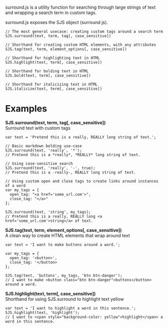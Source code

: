 surround.js is a utility function for searching through large strings of text and wrapping 
a search term in custom tags.

surround.js exposes the SJS object (surround js).
```
// The most general usecase: creating custom tags around a search term
SJS.surround(text, term, tag[, case_sensitive])

// Shorthand for creating custom HTML elements, with any attributes
SJS.tag(text, term, element_options[, case_sensitive])

// Shorthand for highlighting text in HTML
SJS.highlight(text, term[, case_sensitive])

// Shorthand for bolding text in HTML
SJS.bold(text, term[, case_sensitive])

// Shorthand for italicizing text in HTML
SJS.italicize(text, term[, case_sensitive])
```

Examples
========

**SJS.surround(text, term, tag[, case_sensitive])**  
Surround text with custom tags
```
var text = 'Pretend this is a really, REALLY long string of text.';

// Basic markdown bolding use-case
SJS.surround(text, 'really', '*'); 
// Pretend this is a *really*, *REALLY* long string of text.

// Using case-sensitive search
SJS.surround(text, 'really', '-', true);
// Pretend this is a -really-, REALLY long string of text.

// Using custom open and close tags to create links around instances of a word
var my_tags = {
  open_tag: "<a href='some_url.com'>",
  close_tag: "</a>"
};

SJS.surround(text, 'string', my_tags);
// Pretend this is a really, REALLY long <a href='some_url.com'>string</a> of text.
```

**SJS.tag(text, term, element_options[, case_sensitive])**  
A clean way to create HTML elements that wrap around text
```
var text = 'I want to make buttons around a word.';

var my_tags = {
  open_tag: '<button>',
  close_tag: '</button>
};

SJS.tag(text, 'buttons', my_tags, 'btn btn-danger');
// I want to make <button class="btn btn-danger">buttons</button> around a word.
```

**SJS.highlight(text, term[, case_sensitive])**  
Shorthand for using SJS.surround to highlight text yellow
```
var text = 'I want to highlight a word in this sentence.';
SJS.highlight(text, 'highlight'); 
// I want to <span style="background-color: yellow">highlight</span> a word in this sentence.
```
